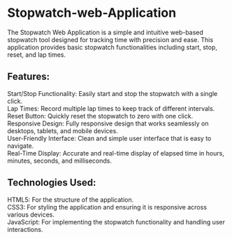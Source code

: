 # Stopwatch-web-Application
The Stopwatch Web Application is a simple and intuitive web-based stopwatch tool designed for tracking time with precision and ease. This application provides basic stopwatch functionalities including start, stop, reset, and lap times.

## Features: 
Start/Stop Functionality: Easily start and stop the stopwatch with a single click.<br>
Lap Times: Record multiple lap times to keep track of different intervals.<br>
Reset Button: Quickly reset the stopwatch to zero with one click.<br>
Responsive Design: Fully responsive design that works seamlessly on desktops, tablets, and mobile devices.<br>
User-Friendly Interface: Clean and simple user interface that is easy to navigate.<br>
Real-Time Display: Accurate and real-time display of elapsed time in hours, minutes, seconds, and milliseconds.<br>

## Technologies Used:
HTML5: For the structure of the application.<br>
CSS3: For styling the application and ensuring it is responsive across various devices. <br>
JavaScript: For implementing the stopwatch functionality and handling user interactions.<br>

